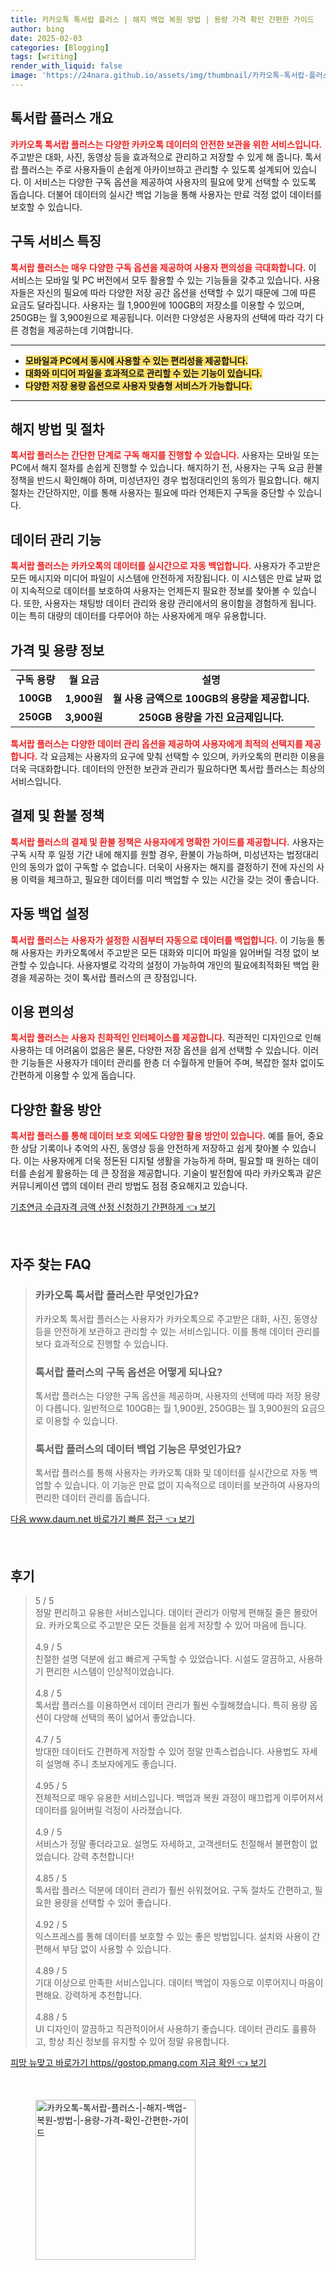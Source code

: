 ```yaml
---
title: 카카오톡 톡서랍 플러스 | 해지 백업 복원 방법 | 용량 가격 확인 간편한 가이드
author: bing
date: 2025-02-03
categories: [Blogging]
tags: [writing]
render_with_liquid: false
image: 'https://24nara.github.io/assets/img/thumbnail/카카오톡-톡서랍-플러스-|-해지-백업-복원-방법-|-용량-가격-확인-간편한-가이드.webp'
---
```



<h2 id='톡서랍 플러스 개요'>톡서랍 플러스 개요</h2>

<p><b><span style="color: #ee2323;">카카오톡 톡서랍 플러스는 다양한 카카오톡 데이터의 안전한 보관을 위한 서비스입니다.</span></b> 주고받은 대화, 사진, 동영상 등을 효과적으로 관리하고 저장할 수 있게 해 줍니다. 톡서랍 플러스는 주로 사용자들이 손쉽게 아카이브하고 관리할 수 있도록 설계되어 있습니다. 이 서비스는 다양한 구독 옵션을 제공하여 사용자의 필요에 맞게 선택할 수 있도록 돕습니다. 더불어 데이터의 실시간 백업 기능을 통해 사용자는 만료 걱정 없이 데이터를 보호할 수 있습니다.</p>

<h2 id='구독 서비스 특징'>구독 서비스 특징</h2>

<p><b><span style="color: #ee2323;">톡서랍 플러스는 매우 다양한 구독 옵션을 제공하여 사용자 편의성을 극대화합니다.</span></b> 이 서비스는 모바일 및 PC 버전에서 모두 활용할 수 있는 기능들을 갖추고 있습니다. 사용자들은 자신의 필요에 따라 다양한 저장 공간 옵션을 선택할 수 있기 때문에 그에 따른 요금도 달라집니다. 사용자는 월 1,900원에 100GB의 저장소를 이용할 수 있으며, 250GB는 월 3,900원으로 제공됩니다. 이러한 다양성은 사용자의 선택에 따라 각기 다른 경험을 제공하는데 기여합니다.</p>

<hr />

<ul>
    <li><b><span style="background-color: #ffe066;">모바일과 PC에서 동시에 사용할 수 있는 편리성을 제공합니다.</span></b></li>
    <li><b><span style="background-color: #ffe066;">대화와 미디어 파일을 효과적으로 관리할 수 있는 기능이 있습니다.</span></b></li>
    <li><b><span style="background-color: #ffe066;">다양한 저장 용량 옵션으로 사용자 맞춤형 서비스가 가능합니다.</span></b></li>
</ul>

<hr />

<h2 id='해지 방법 및 절차'>해지 방법 및 절차</h2>

<p><b><span style="color: #ee2323;">톡서랍 플러스는 간단한 단계로 구독 해지를 진행할 수 있습니다.</span></b> 사용자는 모바일 또는 PC에서 해지 절차를 손쉽게 진행할 수 있습니다. 해지하기 전, 사용자는 구독 요금 환불 정책을 반드시 확인해야 하며, 미성년자인 경우 법정대리인의 동의가 필요합니다. 해지 절차는 간단하지만, 이를 통해 사용자는 필요에 따라 언제든지 구독을 중단할 수 있습니다.</p>

<h2 id='데이터 관리 기능'>데이터 관리 기능</h2>

<p><b><span style="color: #ee2323;">톡서랍 플러스는 카카오톡의 데이터를 실시간으로 자동 백업합니다.</span></b> 사용자가 주고받은 모든 메시지와 미디어 파일이 시스템에 안전하게 저장됩니다. 이 시스템은 만료 날짜 없이 지속적으로 데이터를 보호하여 사용자는 언제든지 필요한 정보를 찾아볼 수 있습니다. 또한, 사용자는 채팅방 데이터 관리와 용량 관리에서의 용이함을 경험하게 됩니다. 이는 특히 대량의 데이터를 다루어야 하는 사용자에게 매우 유용합니다.</p>

<h2 id='가격 및 용량 정보'>가격 및 용량 정보</h2>

<table>
    <tr>
        <td style="text-align: center; height: 17px;"><b>구독 용량</b></td>
        <td style="text-align: center; height: 17px;"><b>월 요금</b></td>
        <td style="text-align: center; height: 17px;"><b>설명</b></td>
    </tr>
    <tr>
        <td style="text-align: center; height: 17px;"><b>100GB</b></td>
        <td style="text-align: center; height: 17px;"><b>1,900원</b></td>
        <td style="text-align: center; height: 17px;"><b>월 사용 금액으로 100GB의 용량을 제공합니다.</b></td>
    </tr>
    <tr>
        <td style="text-align: center; height: 17px;"><b>250GB</b></td>
        <td style="text-align: center; height: 17px;"><b>3,900원</b></td>
        <td style="text-align: center; height: 17px;"><b>250GB 용량을 가진 요금제입니다.</b></td>
    </tr>
</table>

<p><b><span style="color: #ee2323;">톡서랍 플러스는 다양한 데이터 관리 옵션을 제공하여 사용자에게 최적의 선택지를 제공합니다.</span></b> 각 요금제는 사용자의 요구에 맞춰 선택할 수 있으며, 카카오톡의 편리한 이용을 더욱 극대화합니다. 데이터의 안전한 보관과 관리가 필요하다면 톡서랍 플러스는 최상의 서비스입니다.</p>

<h2 id='결제 및 환불 정책'>결제 및 환불 정책</h2>

<p><b><span style="color: #ee2323;">톡서랍 플러스의 결제 및 환불 정책은 사용자에게 명확한 가이드를 제공합니다.</span></b> 사용자는 구독 시작 후 일정 기간 내에 해지를 원할 경우, 환불이 가능하며, 미성년자는 법정대리인의 동의가 없이 구독할 수 없습니다. 더욱이 사용자는 해지를 결정하기 전에 자신의 사용 이력을 체크하고, 필요한 데이터를 미리 백업할 수 있는 시간을 갖는 것이 좋습니다.</p>

<h2 id='자동 백업 설정'>자동 백업 설정</h2>

<p><b><span style="color: #ee2323;">톡서랍 플러스는 사용자가 설정한 시점부터 자동으로 데이터를 백업합니다.</span></b> 이 기능을 통해 사용자는 카카오톡에서 주고받은 모든 대화와 미디어 파일을 잃어버릴 걱정 없이 보관할 수 있습니다. 사용자별로 각각의 설정이 가능하여 개인의 필요에최적화된 백업 환경을 제공하는 것이 톡서랍 플러스의 큰 장점입니다.</p>

<h2 id='이용 편의성'>이용 편의성</h2>

<p><b><span style="color: #ee2323;">톡서랍 플러스는 사용자 친화적인 인터페이스를 제공합니다.</span></b> 직관적인 디자인으로 인해 사용하는 데 어려움이 없음은 물론, 다양한 저장 옵션을 쉽게 선택할 수 있습니다. 이러한 기능들은 사용자가 데이터 관리를 한층 더 수월하게 만들어 주며, 복잡한 절차 없이도 간편하게 이용할 수 있게 돕습니다.</p>

<h2 id='다양한 활용 방안'>다양한 활용 방안</h2>

<p><b><span style="color: #ee2323;">톡서랍 플러스를 통해 데이터 보호 외에도 다양한 활용 방안이 있습니다.</span></b> 예를 들어, 중요한 상담 기록이나 추억의 사진, 동영상 등을 안전하게 저장하고 쉽게 찾아볼 수 있습니다. 이는 사용자에게 더욱 정돈된 디지털 생활을 가능하게 하며, 필요할 때 원하는 데이터를 손쉽게 활용하는 데 큰 장점을 제공합니다. 기술이 발전함에 따라 카카오톡과 같은 커뮤니케이션 앱의 데이터 관리 방법도 점점 중요해지고 있습니다.</p>


<p><a class="click-button" title="기초연금 수급자격 금액 산정 신청하기 간편하게" href="https://24nara.github.io/posts/%EA%B8%B0%EC%B4%88%EC%97%B0%EA%B8%88-%EC%88%98%EA%B8%89%EC%9E%90%EA%B2%A9-%EA%B8%88%EC%95%A1-%EC%82%B0%EC%A0%95-%EC%8B%A0%EC%B2%AD%ED%95%98%EA%B8%B0-%EA%B0%84%ED%8E%B8%ED%95%98%EA%B2%8C/" rel="dofollow">기초연금 수급자격 금액 산정 신청하기 간편하게 👈 보기</a></p><br>
<h2 id='자주_찾는_FAQ'>자주 찾는 FAQ</h2>
<div itemscope="" itemtype="https://schema.org/FAQPage"> 
<blockquote> 
<div itemscope="" itemprop="mainEntity" itemtype="https://schema.org/Question"> 
<h3 itemprop="name">카카오톡 톡서랍 플러스란 무엇인가요?</h3> 
<div itemscope="" itemprop="acceptedAnswer" itemtype="https://schema.org/Answer"> 
<span itemprop="text"> 
<p>카카오톡 톡서랍 플러스는 사용자가 카카오톡으로 주고받은 대화, 사진, 동영상 등을 안전하게 보관하고 관리할 수 있는 서비스입니다. 이를 통해 데이터 관리를 보다 효과적으로 진행할 수 있습니다.</p> 
</span> 
</div> 
</div> 

<div itemscope="" itemprop="mainEntity" itemtype="https://schema.org/Question"> 
<h3 itemprop="name">톡서랍 플러스의 구독 옵션은 어떻게 되나요?</h3> 
<div itemscope="" itemprop="acceptedAnswer" itemtype="https://schema.org/Answer"> 
<span itemprop="text"> 
<p>톡서랍 플러스는 다양한 구독 옵션을 제공하며, 사용자의 선택에 따라 저장 용량이 다릅니다. 일반적으로 100GB는 월 1,900원, 250GB는 월 3,900원의 요금으로 이용할 수 있습니다.</p> 
</span> 
</div> 
</div> 

<div itemscope="" itemprop="mainEntity" itemtype="https://schema.org/Question"> 
<h3 itemprop="name">톡서랍 플러스의 데이터 백업 기능은 무엇인가요?</h3> 
<div itemscope="" itemprop="acceptedAnswer" itemtype="https://schema.org/Answer"> 
<span itemprop="text"> 
<p>톡서랍 플러스를 통해 사용자는 카카오톡 대화 및 데이터를 실시간으로 자동 백업할 수 있습니다. 이 기능은 만료 없이 지속적으로 데이터를 보관하여 사용자의 편리한 데이터 관리를 돕습니다.</p> 
</span> 
</div> 
</div> 
</blockquote> 
</div>
<p><a class="click-button" title="다음 www.daum.net 바로가기 빠른 접근" href="https://24nara.github.io/posts/%EB%8B%A4%EC%9D%8C-www.daum.net-%EB%B0%94%EB%A1%9C%EA%B0%80%EA%B8%B0-%EB%B9%A0%EB%A5%B8-%EC%A0%91%EA%B7%BC/" rel="dofollow">다음 www.daum.net 바로가기 빠른 접근 👈 보기</a></p><br>
<h2 id='후기'>후기</h2>
<div itemscope itemtype="https://schema.org/Product">
  <blockquote>
  <div itemprop="review" itemscope itemtype="https://schema.org/Review">
      <div itemprop="reviewRating" itemscope itemtype="https://schema.org/Rating"> <span itemprop="ratingValue">5</span> / <span itemprop="bestRating">5</span> </div>
      <span itemprop="reviewBody">정말 편리하고 유용한 서비스입니다. 데이터 관리가 이렇게 편해질 줄은 몰랐어요. 카카오톡으로 주고받은 모든 것들을 쉽게 저장할 수 있어 마음에 듭니다.</span>
  </div>
  <br>
  <div itemprop="review" itemscope itemtype="https://schema.org/Review">
      <div itemprop="reviewRating" itemscope itemtype="https://schema.org/Rating"> <span itemprop="ratingValue">4.9</span> / <span itemprop="bestRating">5</span> </div>
      <span itemprop="reviewBody">친절한 설명 덕분에 쉽고 빠르게 구독할 수 있었습니다. 시설도 깔끔하고, 사용하기 편리한 시스템이 인상적이었습니다.</span>
  </div>
  <br>
  <div itemprop="review" itemscope itemtype="https://schema.org/Review">
      <div itemprop="reviewRating" itemscope itemtype="https://schema.org/Rating"> <span itemprop="ratingValue">4.8</span> / <span itemprop="bestRating">5</span> </div>
      <span itemprop="reviewBody">톡서랍 플러스를 이용하면서 데이터 관리가 훨씬 수월해졌습니다. 특히 용량 옵션이 다양해 선택의 폭이 넓어서 좋았습니다.</span>
  </div>
  <br>
  <div itemprop="review" itemscope itemtype="https://schema.org/Review">
      <div itemprop="reviewRating" itemscope itemtype="https://schema.org/Rating"> <span itemprop="ratingValue">4.7</span> / <span itemprop="bestRating">5</span> </div>
      <span itemprop="reviewBody">방대한 데이터도 간편하게 저장할 수 있어 정말 만족스럽습니다. 사용법도 자세히 설명해 주니 초보자에게도 좋습니다.</span>
  </div>
  <br>
  <div itemprop="review" itemscope itemtype="https://schema.org/Review">
      <div itemprop="reviewRating" itemscope itemtype="https://schema.org/Rating"> <span itemprop="ratingValue">4.95</span> / <span itemprop="bestRating">5</span> </div>
      <span itemprop="reviewBody">전체적으로 매우 유용한 서비스입니다. 백업과 복원 과정이 매끄럽게 이루어져서 데이터를 잃어버릴 걱정이 사라졌습니다.</span>
  </div>
  <br>
  <div itemprop="review" itemscope itemtype="https://schema.org/Review">
      <div itemprop="reviewRating" itemscope itemtype="https://schema.org/Rating"> <span itemprop="ratingValue">4.9</span> / <span itemprop="bestRating">5</span> </div>
      <span itemprop="reviewBody">서비스가 정말 좋더라고요. 설명도 자세하고, 고객센터도 친절해서 불편함이 없었습니다. 강력 추천합니다!</span>
  </div>
  <br>
  <div itemprop="review" itemscope itemtype="https://schema.org/Review">
      <div itemprop="reviewRating" itemscope itemtype="https://schema.org/Rating"> <span itemprop="ratingValue">4.85</span> / <span itemprop="bestRating">5</span> </div>
      <span itemprop="reviewBody">톡서랍 플러스 덕분에 데이터 관리가 훨씬 쉬워졌어요. 구독 절차도 간편하고, 필요한 용량을 선택할 수 있어 좋습니다.</span>
  </div>
  <br>
  <div itemprop="review" itemscope itemtype="https://schema.org/Review">
      <div itemprop="reviewRating" itemscope itemtype="https://schema.org/Rating"> <span itemprop="ratingValue">4.92</span> / <span itemprop="bestRating">5</span> </div>
      <span itemprop="reviewBody">익스프레스를 통해 데이터를 보호할 수 있는 좋은 방법입니다. 설치와 사용이 간편해서 부담 없이 사용할 수 있습니다.</span>
  </div>
  <br>
  <div itemprop="review" itemscope itemtype="https://schema.org/Review">
      <div itemprop="reviewRating" itemscope itemtype="https://schema.org/Rating"> <span itemprop="ratingValue">4.89</span> / <span itemprop="bestRating">5</span> </div>
      <span itemprop="reviewBody">기대 이상으로 만족한 서비스입니다. 데이터 백업이 자동으로 이루어지니 마음이 편해요. 강력하게 추천합니다.</span>
  </div>
  <br>
  <div itemprop="review" itemscope itemtype="https://schema.org/Review">
      <div itemprop="reviewRating" itemscope itemtype="https://schema.org/Rating"> <span itemprop="ratingValue">4.88</span> / <span itemprop="bestRating">5</span> </div>
      <span itemprop="reviewBody">UI 디자인이 깔끔하고 직관적이어서 사용하기 좋습니다. 데이터 관리도 훌륭하고, 항상 최신 정보를 유지할 수 있어 정말 유용합니다.</span>
  </div>
  </blockquote>
</div>
<p><a class="click-button" title="피망 뉴맞고 바로가기 https//gostop.pmang.com 지금 확인" href="https://24nara.github.io/posts/%ED%94%BC%EB%A7%9D-%EB%89%B4%EB%A7%9E%EA%B3%A0-%EB%B0%94%EB%A1%9C%EA%B0%80%EA%B8%B0-httpsgostop.pmang.com-%EC%A7%80%EA%B8%88-%ED%99%95%EC%9D%B8/" rel="dofollow">피망 뉴맞고 바로가기 https//gostop.pmang.com 지금 확인 👈 보기</a></p><br>
<figure class="image"><img src="https://24nara.github.io/assets/img/thumbnail/카카오톡-톡서랍-플러스-|-해지-백업-복원-방법-|-용량-가격-확인-간편한-가이드.webp" alt="카카오톡-톡서랍-플러스-|-해지-백업-복원-방법-|-용량-가격-확인-간편한-가이드" width="256" height="256"></figure>